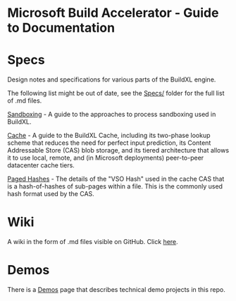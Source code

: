 # Microsoft Build Accelerator - Guide to Documentation

# Specs
Design notes and specifications for various parts of the BuildXL engine.

The following list might be out of date, see the [Specs/](Specs/) folder for the full list of .md files.

[Sandboxing](Specs/Sandboxing.md) - A guide to the approaches to process sandboxing used in BuildXL.

[Cache](../Public/Src/Cache/README.md) - A guide to the BuildXL Cache, including its two-phase lookup scheme that reduces the need for perfect input prediction, its Content Addressable Store (CAS) blob storage, and its tiered architecture that allows it to use local, remote, and (in Microsoft deployments) peer-to-peer datacenter cache tiers.

[Paged Hashes](Specs/PagedHash.md) - The details of the "VSO Hash" used in the cache CAS that is a hash-of-hashes of sub-pages within a file. This is the commonly used hash format used by the CAS.

# Wiki
A wiki in the form of .md files visible on GitHub. Click [here](Wiki/INDEX.md).

# Demos
There is a [Demos](../Public/Src/Demos/Demos.md) page that describes technical demo projects in this repo.

